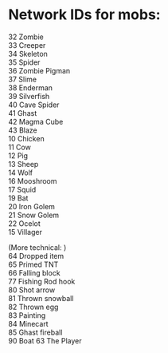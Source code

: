 <h1> Network IDs for mobs: </h1>
 
32	Zombie  
33	Creeper  
34	Skeleton  
35	Spider  
36	Zombie Pigman  
37	Slime  
38	Enderman  
39	Silverfish  
40	Cave Spider  
41	Ghast  
42	Magma Cube  
43	Blaze  
10	Chicken  
11	Cow  
12	Pig  
13	Sheep  
14	Wolf  
16	Mooshroom  
17	Squid  
19	Bat  
20	Iron Golem  
21	Snow Golem  
22	Ocelot  
15	Villager  

(More technical: )  
64	Dropped item  
65	Primed TNT  
66	Falling block  
77	Fishing Rod hook  
80	Shot arrow  
81	Thrown snowball  
82	Thrown egg  
83	Painting  
84	Minecart  
85	Ghast fireball  
90	Boat 
63 The Player
